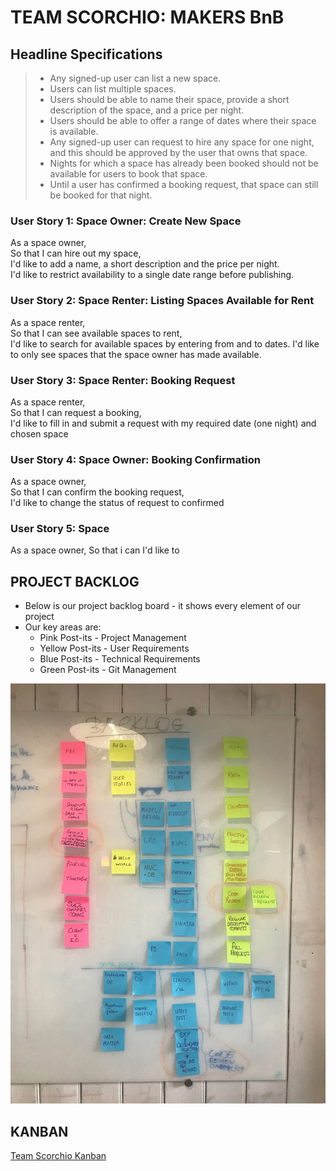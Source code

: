 # TEAM SCORCHIO: MAKERS BnB

## Headline Specifications

>* Any signed-up user can list a new space.  
>* Users can list multiple spaces.  
>* Users should be able to name their space, provide a short description of the space, and a price per night.  
>* Users should be able to offer a range of dates where their space is available.  
>* Any signed-up user can request to hire any space for one night, and this should be approved by the user that owns that space.  
>* Nights for which a space has already been booked should not be available for users to book that space.
>* Until a user has confirmed a booking request, that space can still be booked for that night.

### User Story 1: Space Owner: Create New Space

As a space owner,  
So that I can hire out my space,  
I'd like to add a name, a short description and the price per night.  
I'd like to restrict availability to a single date range before publishing.  

### User Story 2: Space Renter: Listing Spaces Available for Rent

As a space renter,  
So that I can see available spaces to rent,  
I'd like to search for available spaces by entering from and to dates.
I'd like to only see spaces that the space owner has made available.

### User Story 3: Space Renter: Booking Request

As a space renter,  
So that I can request a booking,  
I'd like to fill in and submit a request with my required date (one night) and chosen space

### User Story 4: Space Owner: Booking Confirmation

As a space owner,  
So that I can confirm the booking request,  
I'd like to change the status of request to confirmed

### User Story 5: Space 

As a space owner,
So that i can
I'd like to


## PROJECT BACKLOG

* Below is our project backlog board - it shows every element of our project
* Our key areas are:
  * Pink Post-its - Project Management
  * Yellow Post-its - User Requirements
  * Blue Post-its - Technical Requirements
  * Green Post-its - Git Management

![Project Backlog](./images/project_backlog.jpg)

## KANBAN
[Team Scorchio Kanban](https://trello.com/invite/b/hBwe7g1w/cfa99aa38609768a8668ecfb506c6ef1/makersbnb)
